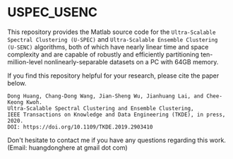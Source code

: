 # USPEC_USENC

This repository provides the Matlab source code for the `Ultra-Scalable Spectral Clustering (U-SPEC)` and `Ultra-Scalable Ensemble Clustering (U-SENC)` algorithms, both of which have nearly linear time and space complexity and are capable of robustly and efficiently partitioning ten-million-level nonlinearly-separable datasets on a PC with 64GB memory.

If you find this repository helpful for your research, please cite the paper below. 

```
Dong Huang, Chang-Dong Wang, Jian-Sheng Wu, Jianhuang Lai, and Chee-Keong Kwoh.
Ultra-Scalable Spectral Clustering and Ensemble Clustering, 
IEEE Transactions on Knowledge and Data Engineering (TKDE), in press, 2020. 
DOI: https://doi.org/10.1109/TKDE.2019.2903410
```

Don't hesitate to contact me if you have any questions regarding this work. (Email: huangdonghere at gmail dot com)
